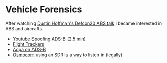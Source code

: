 # Vehicle Forensics

After watching [Dustin Hoffman's Defcon20 ABS talk](https://www.youtube.com/watch?v=JZmkOJ9y-xA) I became interested in ABS and aircrafts.

- [Youtube Spoofing ADS-B (2.5 min)](https://www.youtube.com/watch?v=NSLqRXyxiBo)
- [Flight Trackers](https://planefinder.net/)
- [Aopa on ADS-B](https://www.aopa.org/news-and-media/all-news/2020/january/pilot/ads-b-in-2020)
- [Osmocom](https://osmocom.org/projects/gr-osmosdr/wiki) using an SDR is a way to listen in (legally)
